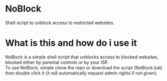 # NoBlock
Shell script to unblock access to restricted websites.

# What is this and how do i use it
NoBlock is a simple shell script that unblocks access to blocked websites, blocked either by parental controls or by your ISP. <br>
To use NoBlock, simple clone the repo or download the script (NoBlock.bat) then double click it (it will automatically request admin rights if not given).
